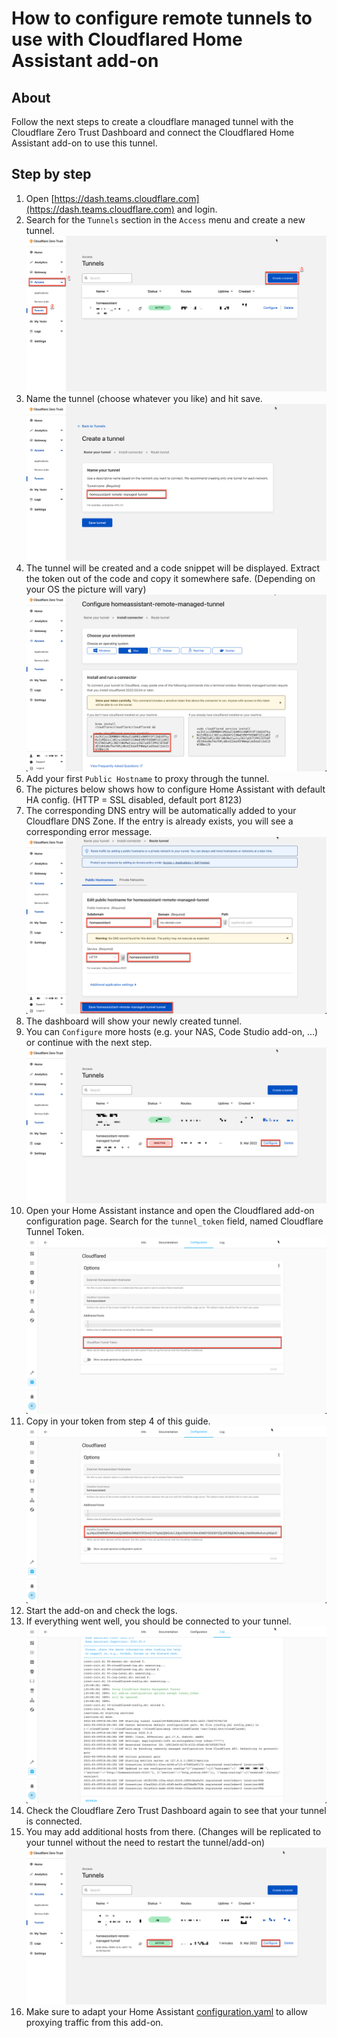 # How to configure remote tunnels to use with Cloudflared Home Assistant add-on

## About

Follow the next steps to create a cloudflare managed tunnel with the
Cloudflare Zero Trust Dashboard and connect the Cloudflared Home Assistant add-on
to use this tunnel.

## Step by step

1. Open [https://dash.teams.cloudflare.com](https://dash.teams.cloudflare.com) and login.
2. Search for the `Tunnels` section in the `Access` menu and create a new tunnel.
   ![Step 1](images/1.png)
3. Name the tunnel (choose whatever you like) and hit save.
   ![Step 2](images/2.png)
4. The tunnel will be created and a code snippet will be displayed. Extract the
   token out of the code and copy it somewhere safe. (Depending on your OS the picture will vary)
   ![Step 3](images/3.png)
5. Add your first `Public Hostname` to proxy through the tunnel.
6. The pictures below shows how to configure Home Assistant with default HA config.
   (HTTP = SSL disabled, default port 8123)
7. The corresponding DNS entry will be automatically added to your Cloudflare DNS
   Zone. If the entry is already exists, you will
   see a corresponding error message.
   ![Step 4](images/4.png)
8. The dashboard will show your newly created tunnel.
9. You can `Configure` more hosts (e.g. your NAS, Code Studio add-on, ...)
   or continue with the next step.
   ![Step 5](images/5.png)
10. Open your Home Assistant instance and open the Cloudflared add-on configuration
    page. Search for the `tunnel_token` field, named Cloudflare Tunnel Token.
    ![Step 6](images/6.png)
11. Copy in your token from step 4 of this guide.
    ![Step 7](images/7.png)
12. Start the add-on and check the logs.
13. If everything went well, you should be connected to your tunnel.
    ![Step 8](images/8.png)
14. Check the Cloudflare Zero Trust Dashboard again to see that your tunnel is
    connected.
15. You may add additional hosts from there. (Changes will be replicated to your
    tunnel without the need to restart the tunnel/add-on)
    ![Step 9](images/9.png)
16. Make sure to adapt your Home Assistant [configuration.yaml](../cloudflared/DOCS.md#configurationyaml) to allow proxying
    traffic from this add-on.
